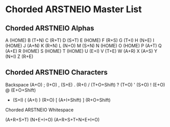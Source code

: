 
Chorded ARSTNEIO Master List
============================

Chorded ARSTNEIO Alphas
-----------------------

A (HOME)
B (T+N)
C (R+T)
D (S+T)
E (HOME)
F (R+S)
G (T+I)
H (N+E)
I (HOME)
J (A+N)
K (R+N)
L (N+O)
M (S+N)
N (HOME)
O (HOME)
P (A+T)
Q (A+E)
R (HOME)
S (HOME)
T (HOME)
U (E+I)
V (T+E)
W (A+R)
X (A+S)
Y (N+I)
Z (R+E)

Chorded ARSTNEIO Characters
---------------------------

Backspace (A+O)
; (I+O)
, (S+E)
. (R+I)
/ (T+O+Shift)
? (T+O)
' (S+O)
! (E+O)
@ (E+O+Shift)
- (S+I)
( (A+I)
) (R+O)
[ (A+I+Shift)
] (R+O+Shift)

Chorded ARSTNEIO Whitespace

<TAB> (A+R+S+T)
<ENTER> (N+E+I+O)
<SPACE> (A+R+S+T+N+E+I+O)
